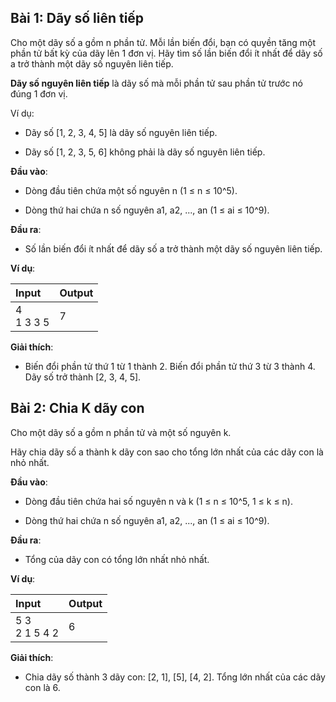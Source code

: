 ## Bài 1: Dãy số liên tiếp

Cho một dãy số a gồm n phần tử.
Mỗi lần biến đổi, bạn có quyền tăng một phần tử bất kỳ của dãy lên 1 đơn vị.
Hãy tìm số lần biến đổi ít nhất để dãy số a trở thành một dãy số nguyên liên tiếp.

**Dãy số nguyên liên tiếp** là dãy số mà mỗi phần tử sau phần tử trước nó đúng 1 đơn vị.

Ví dụ:

- Dãy số [1, 2, 3, 4, 5] là dãy số nguyên liên tiếp.

- Dãy số [1, 2, 3, 5, 6] không phải là dãy số nguyên liên tiếp.

**Đầu vào**:

- Dòng đầu tiên chứa một số nguyên n (1 ≤ n ≤ 10^5).

- Dòng thứ hai chứa n số nguyên a1, a2, ..., an (1 ≤ ai ≤ 10^9).

**Đầu ra**:

- Số lần biến đổi ít nhất để dãy số a trở thành một dãy số nguyên liên tiếp.

**Ví dụ**:

| Input | Output |
|:-------|:--------|
| 4 <br> 1 3 3 5 | 7 |

**Giải thích**:

- Biến đổi phần tử thứ 1 từ 1 thành 2. Biến đổi phần tử thứ 3 từ 3 thành 4. Dãy số trở thành [2, 3, 4, 5].

## Bài 2: Chia K dãy con

Cho một dãy số a gồm n phần tử và một số nguyên k.

Hãy chia dãy số a thành k dãy con sao cho tổng lớn nhất của các dãy con là nhỏ nhất.

**Đầu vào**:

- Dòng đầu tiên chứa hai số nguyên n và k (1 ≤ n ≤ 10^5, 1 ≤ k ≤ n).

- Dòng thứ hai chứa n số nguyên a1, a2, ..., an (1 ≤ ai ≤ 10^9).

**Đầu ra**:

- Tổng của dãy con có tổng lớn nhất nhỏ nhất.

**Ví dụ**:

| Input | Output |
|:-------|:--------|
| 5 3 <br> 2 1 5 4 2 | 6 |

**Giải thích**:

- Chia dãy số thành 3 dãy con: [2, 1], [5], [4, 2]. Tổng lớn nhất của các dãy con là 6.



